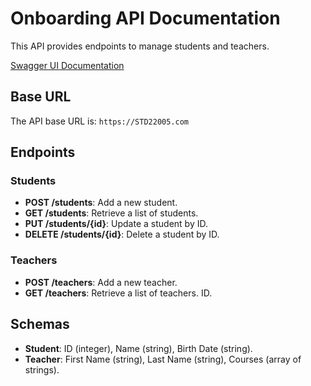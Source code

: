 # Onboarding API Documentation

This API provides endpoints to manage students and teachers.

[Swagger UI Documentation](https://petstore.swagger.io/?url=https://raw.githubusercontent.com/FanomezanaNat/First-specs-OpenAPI/main/openapi.yaml)

## Base URL

The API base URL is: `https://STD22005.com`

## Endpoints

### Students

- **POST /students**: Add a new student.
- **GET /students**: Retrieve a list of students.
- **PUT /students/{id}**: Update a student by ID.
- **DELETE /students/{id}**: Delete a student by ID.

### Teachers

- **POST /teachers**: Add a new teacher.
- **GET /teachers**: Retrieve a list of teachers.
ID.

## Schemas

- **Student**: ID (integer), Name (string), Birth Date (string).
- **Teacher**: First Name (string), Last Name (string), Courses (array of strings).
